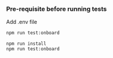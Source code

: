 ### Pre-requisite before running tests

Add .env file
```bash
npm run test:onboard
```

```
npm run install
npm run test:onboard

```